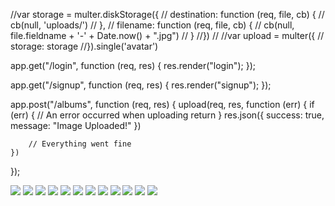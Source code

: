 //var storage = multer.diskStorage({
//    destination: function (req, file, cb) {
//        cb(null, 'uploads/')
//    },
//    filename: function (req, file, cb) {
//        cb(null, file.fieldname + '-' + Date.now() + ".jpg")
//    }
//})
//
//var upload = multer({
//    storage: storage
//}).single('avatar')






app.get("/login", function (req, res) {
    res.render("login");
});

app.get("/signup", function (req, res) {
    res.render("signup");
});




app.post("/albums", function (req, res) {
    upload(req, res, function (err) {
        if (err) {
            // An error occurred when uploading 
            return
        }
        res.json({
            success: true,
            message: "Image Uploaded!"
        })

        // Everything went fine 
    })
});






<img src="http://lorempixel.com/400/200">
                    <img src="http://lorempixel.com/400/200">
                    <img src="http://lorempixel.com/400/200">
                    <img src="http://lorempixel.com/400/200">
                    <img src="http://lorempixel.com/400/200">
                    <img src="http://lorempixel.com/400/200">
                    <img src="http://lorempixel.com/400/200">
                    <img src="http://lorempixel.com/400/200">
                    <img src="http://lorempixel.com/400/200">
                    <img src="http://lorempixel.com/400/200">
                    <img src="http://lorempixel.com/400/200">
                    <img src="http://lorempixel.com/400/200">